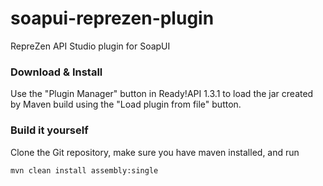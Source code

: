 # soapui-reprezen-plugin
RepreZen API Studio plugin for SoapUI

### Download & Install

Use the "Plugin Manager" button in Ready!API 1.3.1 to load the jar created by Maven build using the "Load plugin from file" button.

### Build it yourself

Clone the Git repository, make sure you have maven installed, and run

```
mvn clean install assembly:single
```
